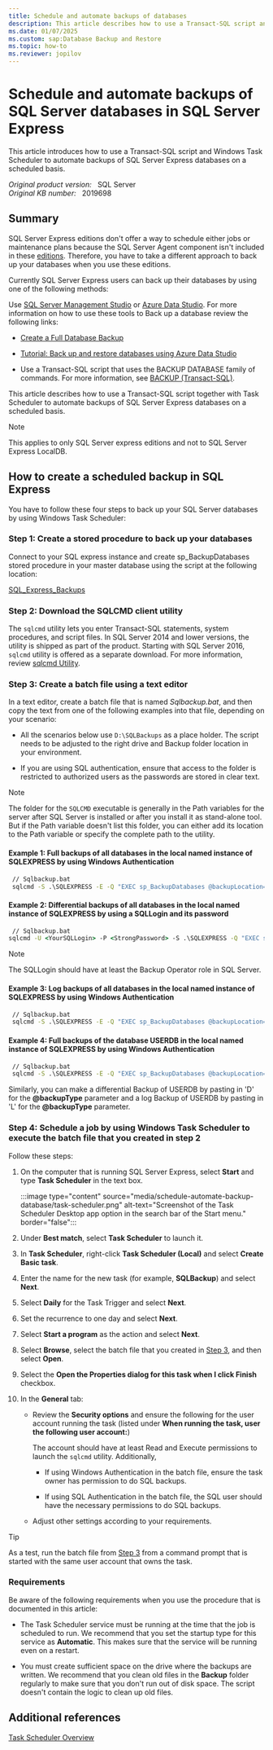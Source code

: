 ```yaml
---
title: Schedule and automate backups of databases
description: This article describes how to use a Transact-SQL script and Windows Task Scheduler to automate backups of SQL Server Express databases on a scheduled basis.
ms.date: 01/07/2025
ms.custom: sap:Database Backup and Restore
ms.topic: how-to
ms.reviewer: jopilov
---
```

# Schedule and automate backups of SQL Server databases in SQL Server Express

This article introduces how to use a Transact-SQL script and Windows Task Scheduler to automate backups of SQL Server Express databases on a scheduled basis.

_Original product version:_ &nbsp; SQL Server  
_Original KB number:_ &nbsp; 2019698

## Summary

SQL Server Express editions don't offer a way to schedule either jobs or maintenance plans because the SQL Server Agent component isn't included in these [editions](/sql/sql-server/editions-and-components-of-sql-server-version-15). Therefore, you have to take a different approach to back up your databases when you use these editions.

Currently SQL Server Express users can back up their databases by using one of the following methods:

Use [SQL Server Management Studio](/sql/ssms/download-sql-server-management-studio-ssms) or [Azure Data Studio](/sql/azure-data-studio/download-azure-data-studio). For more information on how to use these tools to Back up a database review the following links:

- [Create a Full Database Backup](/sql/relational-databases/backup-restore/create-a-full-database-backup-sql-server)

- [Tutorial: Back up and restore databases using Azure Data Studio](/sql/azure-data-studio/tutorial-backup-restore-sql-server)

- Use a Transact-SQL script that uses the BACKUP DATABASE family of commands. For more information, see [BACKUP (Transact-SQL)](/sql/t-sql/statements/backup-transact-sql).

This article describes how to use a Transact-SQL script together with Task Scheduler to automate backups of SQL Server Express databases on a scheduled basis.

> [!NOTE]
> This applies to only SQL Server express editions and not to SQL Server Express LocalDB.

## How to create a scheduled backup in SQL Express

You have to follow these four steps to back up your SQL Server databases by using Windows Task Scheduler:

### Step 1: Create a stored procedure to back up your databases

Connect to your SQL express instance and create sp_BackupDatabases stored procedure in your master database using the script at the following location:

[SQL_Express_Backups](https://raw.githubusercontent.com/microsoft/mssql-support/master/sample-scripts/backup_restore/SQL_Express_Backups.sql)

### Step 2: Download the SQLCMD client utility

The `sqlcmd` utility lets you enter Transact-SQL statements, system procedures, and script files. In SQL Server 2014 and lower versions, the utility is shipped as part of the product. Starting with SQL Server 2016, `sqlcmd` utility is offered as a separate download. For more information, review [sqlcmd Utility](/sql/tools/sqlcmd-utility).

### Step 3: Create a batch file using a text editor

In a text editor, create a batch file that is named *Sqlbackup.bat*, and then copy the text from one of the following examples into that file, depending on your scenario:

- All the scenarios below use `D:\SQLBackups` as a place holder. The script needs to be adjusted to the right drive and Backup folder location in your environment.

- If you are using SQL authentication, ensure that access to the folder is restricted to authorized users as the passwords are stored in clear text.  

> [!NOTE]
> The folder for the `SQLCMD` executable is generally in the Path variables for the server after SQL Server is installed or after you install it as stand-alone tool. But if the Path variable doesn't list this folder, you can either add its location to the Path variable or specify the complete path to the utility.

#### Example 1: Full backups of all databases in the local named instance of SQLEXPRESS by using Windows Authentication

```cmd
 // Sqlbackup.bat
 sqlcmd -S .\SQLEXPRESS -E -Q "EXEC sp_BackupDatabases @backupLocation='D:\SQLBackups\', @backupType='F'"
```

#### Example 2: Differential backups of all databases in the local named instance of SQLEXPRESS by using a SQLLogin and its password

```cmd
 // Sqlbackup.bat
sqlcmd -U <YourSQLLogin> -P <StrongPassword> -S .\SQLEXPRESS -Q "EXEC sp_BackupDatabases @backupLocation ='D:\SQLBackups', @BackupType='D'"
```

> [!NOTE]
> The SQLLogin should have at least the Backup Operator role in SQL Server.

#### Example 3: Log backups of all databases in the local named instance of SQLEXPRESS by using Windows Authentication

```cmd
 // Sqlbackup.bat
 sqlcmd -S .\SQLEXPRESS -E -Q "EXEC sp_BackupDatabases @backupLocation='D:\SQLBackups\',@backupType='L'"
```

#### Example 4: Full backups of the database USERDB in the local named instance of SQLEXPRESS by using Windows Authentication

```cmd
 // Sqlbackup.bat
 sqlcmd -S .\SQLEXPRESS -E -Q "EXEC sp_BackupDatabases @backupLocation='D:\SQLBackups\', @databaseName='USERDB', @backupType='F'"
```

Similarly, you can make a differential Backup of USERDB by pasting in 'D' for the **@backupType** parameter and a log Backup of USERDB by pasting in 'L' for the **@backupType** parameter.

### Step 4: Schedule a job by using Windows Task Scheduler to execute the batch file that you created in step 2

Follow these steps:

1. On the computer that is running SQL Server Express, select **Start** and type **Task Scheduler** in the text box.

   :::image type="content" source="media/schedule-automate-backup-database/task-scheduler.png" alt-text="Screenshot of the Task Scheduler Desktop app option in the search bar of the Start menu." border="false":::

1. Under **Best match**, select **Task Scheduler** to launch it.
1. In **Task Scheduler**, right-click **Task Scheduler (Local)** and select **Create Basic task**.
1. Enter the name for the new task (for example, **SQLBackup**) and select **Next**. 
1. Select **Daily** for the Task Trigger and select **Next**. 
1. Set the recurrence to one day and select **Next**. 
1. Select **Start a program** as the action and select **Next**. 
1. Select **Browse**, select the batch file that you created in [Step 3](#step-3-create-a-batch-file-using-a-text-editor), and then select **Open**.  
1. Select the **Open the Properties dialog for this task when I click Finish** checkbox. 
1. In the **General** tab:

   - Review the **Security options** and ensure the following for the user account running the task (listed under **When running the task, user the following user account:**)

     The account should have at least Read and Execute permissions to launch the `sqlcmd` utility. Additionally,

     - If using Windows Authentication in the batch file, ensure the task owner has permission to do SQL backups.

     - If using SQL Authentication in the batch file, the SQL user should have the necessary permissions to do SQL backups.

   - Adjust other settings according to your requirements.

> [!TIP]
> As a test, run the batch file from [Step 3](#step-3-create-a-batch-file-using-a-text-editor) from a command prompt that is started with the same user account that owns the task.

### Requirements

Be aware of the following requirements when you use the procedure that is documented in this article:

- The Task Scheduler service must be running at the time that the job is scheduled to run. We recommend that you set the startup type for this service as **Automatic**. This makes sure that the service will be running even on a restart.

- You must create sufficient space on the drive where the backups are written. We recommend that you clean old files in the **Backup** folder regularly to make sure that you don't run out of disk space. The script doesn't contain the logic to clean up old files.

## Additional references

[Task Scheduler Overview](/previous-versions/windows/it-pro/windows-server-2008-R2-and-2008/cc721871(v=ws.11))
